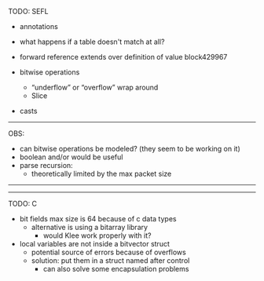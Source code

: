 TODO: SEFL

- annotations

- what happens if a table doesn't match at all?

-  forward reference extends over definition of value block429967

- bitwise operations
    - “underflow” or “overflow” wrap around
    - Slice
- casts

---------------------------------------------------------------------------------------------------

OBS:

- can bitwise operations be modeled? (they seem to be working on it)
- boolean and/or would be useful
- parse recursion:
    - theoretically limited by the max packet size


---------------------------------------------------------------------------------------------------
---------------------------------------------------------------------------------------------------

TODO: C

- bit fields max size is 64 because of c data types
    -  alternative is using a bitarray library
        - would Klee work properly with it?
- local variables are not inside a bitvector struct
    - potential source of errors because of overflows
    - solution: put them in a struct named after control
        - can also solve some encapsulation problems